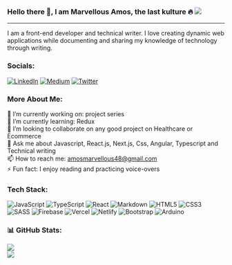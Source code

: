 ### Hello there 👋, I am Marvellous Amos, the last kulture 🔥 [![](https://visitcount.itsvg.in/api?id=marvel-d&icon=5&color=6)](https://visitcount.itsvg.in)
---
I am a front-end developer and technical writer. I love creating dynamic web applications while documenting and sharing my knowledge of technology through writing.

### Socials:
[![LinkedIn](https://img.shields.io/badge/LinkedIn-%230077B5.svg?logo=linkedin&logoColor=white)](https://linkedin.com/in/marvellous-d-amos) 
[![Medium](https://img.shields.io/badge/Medium-12100E?logo=medium&logoColor=white)](https://medium.com/@@amosmarvellous48) 
[![Twitter](https://img.shields.io/badge/Twitter-%231DA1F2.svg?logo=Twitter&logoColor=white)](https://twitter.com/marvel_at_don) 

### More About Me:
🔭 I’m currently working on: project series<br>
🌱 I’m currently learning: Redux<br>
👯 I’m looking to collaborate on any good project on Healthcare or Ecommerce<br>
💬 Ask me about Javascript, React.js, Next.js, Css, Angular, Typescript and Technical writing<br>
📫 How to reach me: amosmarvellous48@gmail.com<br>
⚡ Fun fact: I enjoy reading and practicing voice-overs

### Tech Stack:
![JavaScript](https://img.shields.io/badge/javascript-%23323330.svg?style=for-the-badge&logo=javascript&logoColor=%23F7DF1E) 
![TypeScript](https://img.shields.io/badge/typescript-%23007ACC.svg?style=for-the-badge&logo=typescript&logoColor=white) 
![React](https://img.shields.io/badge/react-%2320232a.svg?style=for-the-badge&logo=react&logoColor=%2361DAFB) 
![Markdown](https://img.shields.io/badge/markdown-%23000000.svg?style=for-the-badge&logo=markdown&logoColor=white) 
![HTML5](https://img.shields.io/badge/html5-%23E34F26.svg?style=for-the-badge&logo=html5&logoColor=white) 
![CSS3](https://img.shields.io/badge/css3-%231572B6.svg?style=for-the-badge&logo=css3&logoColor=white) 
![SASS](https://img.shields.io/badge/SASS-hotpink.svg?style=for-the-badge&logo=SASS&logoColor=white) 
![Firebase](https://img.shields.io/badge/firebase-%23039BE5.svg?style=for-the-badge&logo=firebase) 
![Vercel](https://img.shields.io/badge/vercel-%23000000.svg?style=for-the-badge&logo=vercel&logoColor=white) 
![Netlify](https://img.shields.io/badge/netlify-%23000000.svg?style=for-the-badge&logo=netlify&logoColor=#00C7B7) 
![Bootstrap](https://img.shields.io/badge/bootstrap-%23563D7C.svg?style=for-the-badge&logo=bootstrap&logoColor=white) 
![Arduino](https://img.shields.io/badge/-Arduino-00979D?style=for-the-badge&logo=Arduino&logoColor=white) 

### 📊 GitHub Stats:
![](https://github-readme-stats.vercel.app/api?username=marvel-d&theme=midnight-purple&hide_border=false&include_all_commits=false&count_private=true)<br/>
![](https://github-readme-streak-stats.herokuapp.com/?user=marvel-d&theme=midnight-purple&hide_border=false&count_private=true)<br/>
<!-- ![](https://github-readme-stats.vercel.app/api/top-langs/?username=marvel-d&theme=midnight-purple&hide_border=false&include_all_commits=true&count_private=true&layout=compact) -->
